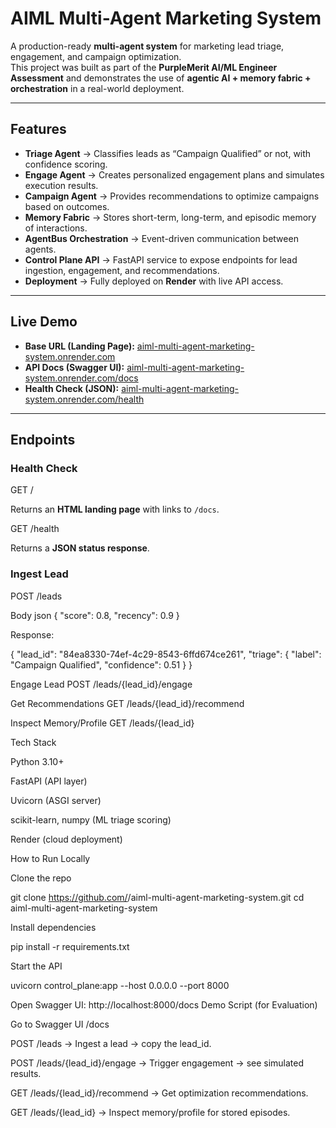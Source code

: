 # AIML Multi-Agent Marketing System

A production-ready **multi-agent system** for marketing lead triage, engagement, and campaign optimization.  
This project was built as part of the **PurpleMerit AI/ML Engineer Assessment** and demonstrates the use of **agentic AI + memory fabric + orchestration** in a real-world deployment.

---

## Features

- **Triage Agent** → Classifies leads as “Campaign Qualified” or not, with confidence scoring.  
- **Engage Agent** → Creates personalized engagement plans and simulates execution results.  
- **Campaign Agent** → Provides recommendations to optimize campaigns based on outcomes.  
- **Memory Fabric** → Stores short-term, long-term, and episodic memory of interactions.  
- **AgentBus Orchestration** → Event-driven communication between agents.  
- **Control Plane API** → FastAPI service to expose endpoints for lead ingestion, engagement, and recommendations.  
- **Deployment** → Fully deployed on **Render** with live API access.  

---

## Live Demo

- **Base URL (Landing Page):** [aiml-multi-agent-marketing-system.onrender.com](https://aiml-multi-agent-marketing-system.onrender.com)  
- **API Docs (Swagger UI):** [aiml-multi-agent-marketing-system.onrender.com/docs](https://aiml-multi-agent-marketing-system.onrender.com/docs)  
- **Health Check (JSON):** [aiml-multi-agent-marketing-system.onrender.com/health](https://aiml-multi-agent-marketing-system.onrender.com/health)  

---

## Endpoints

### Health Check

GET /

Returns an **HTML landing page** with links to `/docs`.  

GET /health

Returns a **JSON status response**.  

### Ingest Lead

POST /leads

Body
json
{ "score": 0.8, "recency": 0.9 }


Response:

{
  "lead_id": "84ea8330-74ef-4c29-8543-6ffd674ce261",
  "triage": {
    "label": "Campaign Qualified",
    "confidence": 0.51
  }
}

Engage Lead
POST /leads/{lead_id}/engage

Get Recommendations
GET /leads/{lead_id}/recommend

Inspect Memory/Profile
GET /leads/{lead_id}

Tech Stack

Python 3.10+

FastAPI (API layer)

Uvicorn (ASGI server)

scikit-learn, numpy (ML triage scoring)

Render (cloud deployment)

How to Run Locally

Clone the repo

git clone https://github.com/<your-username>/aiml-multi-agent-marketing-system.git
cd aiml-multi-agent-marketing-system


Install dependencies

pip install -r requirements.txt


Start the API

uvicorn control_plane:app --host 0.0.0.0 --port 8000


Open Swagger UI:
http://localhost:8000/docs
Demo Script (for Evaluation)

Go to Swagger UI /docs

POST /leads → Ingest a lead → copy the lead_id.

POST /leads/{lead_id}/engage → Trigger engagement → see simulated results.

GET /leads/{lead_id}/recommend → Get optimization recommendations.

GET /leads/{lead_id} → Inspect memory/profile for stored episodes.
